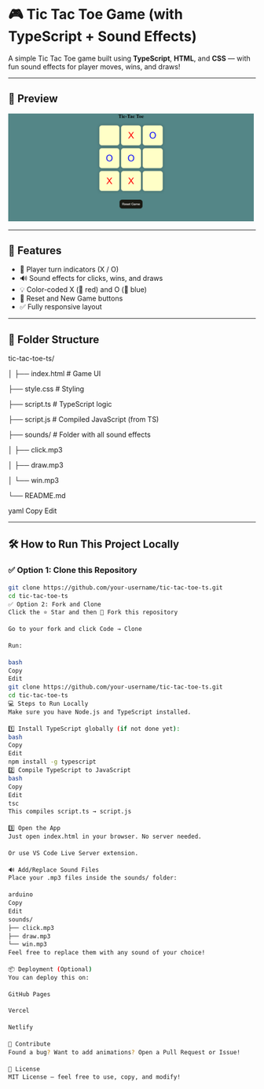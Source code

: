 # 🎮 Tic Tac Toe Game (with TypeScript + Sound Effects)

A simple Tic Tac Toe game built using **TypeScript**, **HTML**, and **CSS** — with fun sound effects for player moves, wins, and draws!

---

## 📸 Preview

<img src="./tic-tac-toe.png" alt="Tic Tac Toe Screenshot" width="500"/>

---

## 🚀 Features

- 🎯 Player turn indicators (X / O)
- 🔊 Sound effects for clicks, wins, and draws
- 💡 Color-coded X (🔴 red) and O (🔵 blue)
- 🔁 Reset and New Game buttons
- ✅ Fully responsive layout

---

## 📁 Folder Structure

tic-tac-toe-ts/

│
├── index.html # Game UI

├── style.css # Styling

├── script.ts # TypeScript logic

├── script.js # Compiled JavaScript (from TS)

├── sounds/ # Folder with all sound effects

│ ├── click.mp3

│ ├── draw.mp3

│ └── win.mp3

└── README.md

yaml
Copy
Edit

---

## 🛠️ How to Run This Project Locally

### ✅ Option 1: Clone this Repository

```bash
git clone https://github.com/your-username/tic-tac-toe-ts.git
cd tic-tac-toe-ts
✅ Option 2: Fork and Clone
Click the ⭐️ Star and then 🔱 Fork this repository

Go to your fork and click Code → Clone

Run:

bash
Copy
Edit
git clone https://github.com/your-username/tic-tac-toe-ts.git
cd tic-tac-toe-ts
💻 Steps to Run Locally
Make sure you have Node.js and TypeScript installed.

1️⃣ Install TypeScript globally (if not done yet):
bash
Copy
Edit
npm install -g typescript
2️⃣ Compile TypeScript to JavaScript
bash
Copy
Edit
tsc
This compiles script.ts → script.js

3️⃣ Open the App
Just open index.html in your browser. No server needed.

Or use VS Code Live Server extension.

🔊 Add/Replace Sound Files
Place your .mp3 files inside the sounds/ folder:

arduino
Copy
Edit
sounds/
├── click.mp3
├── draw.mp3
└── win.mp3
Feel free to replace them with any sound of your choice!

📦 Deployment (Optional)
You can deploy this on:

GitHub Pages

Vercel

Netlify

🙌 Contribute
Found a bug? Want to add animations? Open a Pull Request or Issue!

📄 License
MIT License — feel free to use, copy, and modify!






